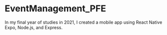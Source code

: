 # EventManagement_PFE
In my final year of studies in 2021, I created a mobile app using React Native Expo, Node.js, and Express.
